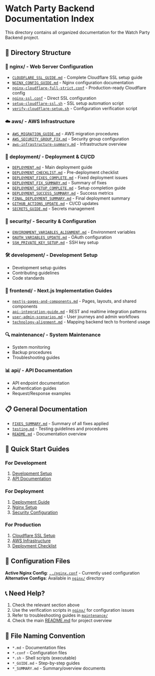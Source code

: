 # Watch Party Backend Documentation Index

This directory contains all organized documentation for the Watch Party Backend project.

## 📁 Directory Structure

### 🔧 **nginx/** - Web Server Configuration
- [`CLOUDFLARE_SSL_GUIDE.md`](nginx/CLOUDFLARE_SSL_GUIDE.md) - Complete Cloudflare SSL setup guide
- [`NGINX_CONFIG_GUIDE.md`](nginx/NGINX_CONFIG_GUIDE.md) - Nginx configuration documentation
- [`nginx-cloudflare-full-strict.conf`](nginx/nginx-cloudflare-full-strict.conf) - Production-ready Cloudflare config
- [`nginx-ssl.conf`](nginx/nginx-ssl.conf) - Direct SSL configuration
- [`setup-cloudflare-ssl.sh`](nginx/setup-cloudflare-ssl.sh) - SSL setup automation script
- [`verify-cloudflare-setup.sh`](nginx/verify-cloudflare-setup.sh) - Configuration verification script

### ☁️ **aws/** - AWS Infrastructure
- [`AWS_MIGRATION_GUIDE.md`](aws/AWS_MIGRATION_GUIDE.md) - AWS migration procedures
- [`AWS_SECURITY_GROUP_FIX.md`](aws/AWS_SECURITY_GROUP_FIX.md) - Security group configuration
- [`aws-infrastructure-summary.md`](aws/aws-infrastructure-summary.md) - Infrastructure overview

### 🚀 **deployment/** - Deployment & CI/CD
- [`DEPLOYMENT.md`](deployment/DEPLOYMENT.md) - Main deployment guide
- [`DEPLOYMENT_CHECKLIST.md`](deployment/DEPLOYMENT_CHECKLIST.md) - Pre-deployment checklist
- [`DEPLOYMENT_FIXES_COMPLETE.md`](deployment/DEPLOYMENT_FIXES_COMPLETE.md) - Fixed deployment issues
- [`DEPLOYMENT_FIX_SUMMARY.md`](deployment/DEPLOYMENT_FIX_SUMMARY.md) - Summary of fixes
- [`DEPLOYMENT_SETUP_COMPLETE.md`](deployment/DEPLOYMENT_SETUP_COMPLETE.md) - Setup completion guide
- [`DEPLOYMENT_SUCCESS_SUMMARY.md`](deployment/DEPLOYMENT_SUCCESS_SUMMARY.md) - Success metrics
- [`FINAL_DEPLOYMENT_SUMMARY.md`](deployment/FINAL_DEPLOYMENT_SUMMARY.md) - Final deployment summary
- [`GITHUB_ACTIONS_UPDATE.md`](deployment/GITHUB_ACTIONS_UPDATE.md) - CI/CD updates
- [`SECRETS_GUIDE.md`](deployment/SECRETS_GUIDE.md) - Secrets management

### 🔐 **security/** - Security & Configuration
- [`ENVIRONMENT_VARIABLES_ALIGNMENT.md`](security/ENVIRONMENT_VARIABLES_ALIGNMENT.md) - Environment variables
- [`OAUTH_VARIABLES_UPDATE.md`](security/OAUTH_VARIABLES_UPDATE.md) - OAuth configuration
- [`SSH_PRIVATE_KEY_SETUP.md`](security/SSH_PRIVATE_KEY_SETUP.md) - SSH key setup

### 🛠️ **development/** - Development Setup
- Development setup guides
- Contributing guidelines
- Code standards

### 🧩 **frontend/** - Next.js Implementation Guides
- [`nextjs-pages-and-components.md`](frontend/nextjs-pages-and-components.md) - Pages, layouts, and shared components
- [`api-integration-guide.md`](frontend/api-integration-guide.md) - REST and realtime integration patterns
- [`user-admin-scenarios.md`](frontend/user-admin-scenarios.md) - User journeys and admin workflows
- [`technology-alignment.md`](frontend/technology-alignment.md) - Mapping backend tech to frontend usage

### 🔍 **maintenance/** - System Maintenance
- System monitoring
- Backup procedures
- Troubleshooting guides

### 📊 **api/** - API Documentation
- API endpoint documentation
- Authentication guides
- Request/Response examples

## 📋 General Documentation

- [`FIXES_SUMMARY.md`](FIXES_SUMMARY.md) - Summary of all fixes applied
- [`testing.md`](testing.md) - Testing guidelines and procedures
- [`README.md`](README.md) - Documentation overview

## 🚀 Quick Start Guides

### For Development
1. [Development Setup](development/SETUP.md)
2. [API Documentation](api/README.md)

### For Deployment
1. [Deployment Guide](deployment/DEPLOYMENT.md)
2. [Nginx Setup](nginx/CLOUDFLARE_SSL_GUIDE.md)
3. [Security Configuration](security/ENVIRONMENT_VARIABLES_ALIGNMENT.md)

### For Production
1. [Cloudflare SSL Setup](nginx/CLOUDFLARE_SSL_GUIDE.md)
2. [AWS Infrastructure](aws/aws-infrastructure-summary.md)
3. [Deployment Checklist](deployment/DEPLOYMENT_CHECKLIST.md)

## 🔧 Configuration Files

**Active Nginx Config**: [`../nginx.conf`](../nginx.conf) - Currently used configuration
**Alternative Configs**: Available in [`nginx/`](nginx/) directory

## 📞 Need Help?

1. Check the relevant section above
2. Use the verification scripts in [`nginx/`](nginx/) for configuration issues
3. Refer to troubleshooting guides in [`maintenance/`](maintenance/)
4. Check the main [README.md](../README.md) for project overview

## 📝 File Naming Convention

- `*.md` - Documentation files
- `*.conf` - Configuration files
- `*.sh` - Shell scripts (executable)
- `*_GUIDE.md` - Step-by-step guides
- `*_SUMMARY.md` - Summary/overview documents
